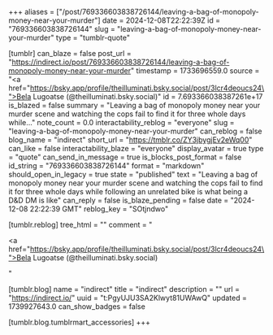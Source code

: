 +++
aliases = ["/post/769336603838726144/leaving-a-bag-of-monopoly-money-near-your-murder"]
date = 2024-12-08T22:22:39Z
id = "769336603838726144"
slug = "leaving-a-bag-of-monopoly-money-near-your-murder"
type = "tumblr-quote"

[tumblr]
can_blaze = false
post_url = "https://indirect.io/post/769336603838726144/leaving-a-bag-of-monopoly-money-near-your-murder"
timestamp = 1733696559.0
source = "<a href=\"https://bsky.app/profile/theilluminati.bsky.social/post/3lcr4deoucs24\">Bela Lugoatse (@theilluminati.bsky.social)</a>"
id = 7.693366038387261e+17
is_blazed = false
summary = "Leaving a bag of monopoly money near your murder scene and watching the cops fail to find it for three whole days while..."
note_count = 0.0
interactability_reblog = "everyone"
slug = "leaving-a-bag-of-monopoly-money-near-your-murder"
can_reblog = false
blog_name = "indirect"
short_url = "https://tmblr.co/ZY3jbygjEv2eWq00"
can_like = false
interactability_blaze = "everyone"
display_avatar = true
type = "quote"
can_send_in_message = true
is_blocks_post_format = false
id_string = "769336603838726144"
format = "markdown"
should_open_in_legacy = true
state = "published"
text = "Leaving a bag of monopoly money near your murder scene and watching the cops fail to find it for three whole days while following an unrelated bike is what being a D&amp;D DM is like"
can_reply = false
is_blaze_pending = false
date = "2024-12-08 22:22:39 GMT"
reblog_key = "SOtjndwo"

[tumblr.reblog]
tree_html = ""
comment = "<p><a href=\"https://bsky.app/profile/theilluminati.bsky.social/post/3lcr4deoucs24\">Bela Lugoatse (@theilluminati.bsky.social)</a></p>"

[tumblr.blog]
name = "indirect"
title = "indirect"
description = ""
url = "https://indirect.io/"
uuid = "t:PgyUJU3SA2Klwyt81UWAwQ"
updated = 1739927643.0
can_show_badges = false

[tumblr.blog.tumblrmart_accessories]
+++

